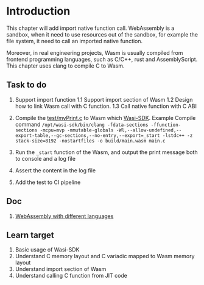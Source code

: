 # Introduction

This chapter will add import native function call. WebAssembly is a sandbox, when it need to use resources out of the sandbox, for example the file system, it need to call an imported native function.

Moreover, in real engineering projects, Wasm is usually compiled from frontend programming languages, such as C/C++, rust and AssemblyScript. This chapter uses clang to compile C to Wasm.

## Task to do

1. Support import function
   1.1 Support import section of Wasm
   1.2 Design how to link Wasm call with C function.
   1.3 Call native function with C ABI

2. Compile the [test/myPrint.c](./test/myPrint.c) to Wasm which [Wasi-SDK](https://github.com/WebAssembly/wasi-sdk). Example Compile command `/opt/wasi-sdk/bin/clang -fdata-sections -ffunction-sections -mcpu=mvp -mmutable-globals -Wl,--allow-undefined,--export-table,--gc-sections,--no-entry,--export=_start -lstdc++ -z stack-size=8192 -nostartfiles -o build/main.wasm main.c`
3. Run the `_start` function of the Wasm, and output the print message both to console and a log file
4. Assert the content in the log file
5. Add the test to CI pipeline

## Doc

1. [WebAssembly with different languages](https://enarx.dev/docs/WebAssembly/Introduction)

## Learn target

1. Basic usage of Wasi-SDK
2. Understand C memory layout and C variadic mapped to Wasm memory layout
3. Understand import section of Wasm
4. Understand calling C function from JIT code
